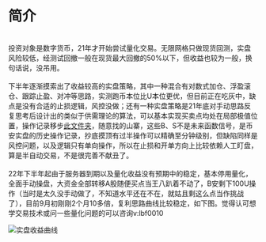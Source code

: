 # 简介

<br>    投资对象是数字货币，21年才开始尝试量化交易。无限网格只做现货回测，实盘风险较低，经测试回撤一般在现货最大回撤的50%以下，但收益也较为一般，换句话说，没吊用。
<br>
<br>    下半年逐渐摸索出了收益较高的实盘策略，其中一种混合有对数式加仓、浮盈滚仓、跟踪止盈、对冲等思路，实测跑币本位比U本位更优，但目前正在吃灰中，缺点是没有合适的止损逻辑，风控没做；还有一种实盘策略是21年底对手动思路反复思考后设计出的类似于供需理论的算法，可以基本实现买卖点均处在局部极值位置，操作记录移步[此文件夹](https://gitee.com/lbfnb/newer_examples/tree/master/%E6%8A%95%E8%B5%84/%E6%93%8D%E4%BD%9C)，随意找的山寨，这些B、S不是未来函数信号，是币安实盘的历史操作记录，抄底摸顶有过半操作可以精确至分钟级别，但缺陷同样是风控问题，以及逻辑只有单向操作，所以在止损和开单方向上比较依赖人工盯盘，算是半自动交易，不是很完善不献丑了。
<br>
<br>    22年下半年起由于服务器到期以及量化收益没有预期中的稳定，基本停用量化，全面手动操盘，大资金全部转移A股随便买点当王八趴着不动了，B安剩下100U操作（当时是太久没手动做了，不知道水平还在不在，就姑且剩这么点当作挑战了），目前9月初刚刚2个月10多倍，复利思路曲线比较稳定，如下图。觉得认可想学交易技术或问一些量化问题的可以咨询v:lbf0010

![实盘收益曲线](https://user-images.githubusercontent.com/57866132/188322835-039eaf1c-2ac3-4d2c-ab94-879e06cbd951.jpg)
